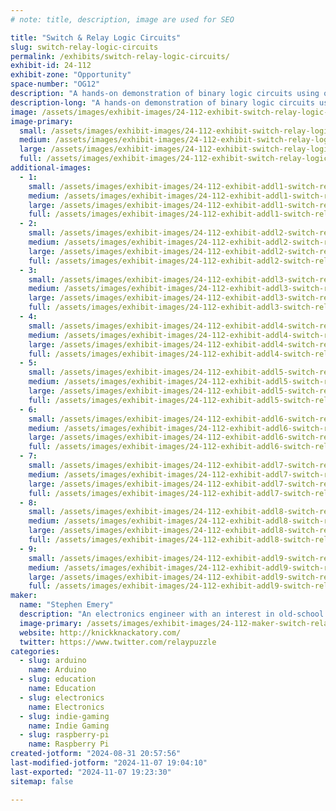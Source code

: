 ```yaml
---
# note: title, description, image are used for SEO

title: "Switch & Relay Logic Circuits"
slug: switch-relay-logic-circuits
permalink: /exhibits/switch-relay-logic-circuits/
exhibit-id: 24-112
exhibit-zone: "Opportunity"
space-number: "OG12"
description: "A hands-on demonstration of binary logic circuits using only switches and relays. "
description-long: "A hands-on demonstration of binary logic circuits using only switches and relays. Circuits available for attendees to play with include a reconfigurable logic gate, a four-bit adder, a four-bit counter, river-crossing puzzles, and Ring the Bell, an IoT arcade machine based on the Chinese Ring Puzzle. Ring the Bell now has four levels of difficulty: players will be able to solve it by turning on four, five, six, or seven lights."
image: /assets/images/exhibit-images/24-112-exhibit-switch-relay-logic-circuits-emery-adder-inside-1-1024x768-large.png
image-primary: 
  small: /assets/images/exhibit-images/24-112-exhibit-switch-relay-logic-circuits-emery-adder-inside-1-1024x768-small.png
  medium: /assets/images/exhibit-images/24-112-exhibit-switch-relay-logic-circuits-emery-adder-inside-1-1024x768-medium.png
  large: /assets/images/exhibit-images/24-112-exhibit-switch-relay-logic-circuits-emery-adder-inside-1-1024x768-large.png
  full: /assets/images/exhibit-images/24-112-exhibit-switch-relay-logic-circuits-emery-adder-inside-1-1024x768-full.png
additional-images: 
  - 1:
    small: /assets/images/exhibit-images/24-112-exhibit-addl1-switch-relay-logic-circuits-emery-adder-front-2-1024x768-small.png
    medium: /assets/images/exhibit-images/24-112-exhibit-addl1-switch-relay-logic-circuits-emery-adder-front-2-1024x768-medium.png
    large: /assets/images/exhibit-images/24-112-exhibit-addl1-switch-relay-logic-circuits-emery-adder-front-2-1024x768-large.png
    full: /assets/images/exhibit-images/24-112-exhibit-addl1-switch-relay-logic-circuits-emery-adder-front-2-1024x768-full.png
  - 2:
    small: /assets/images/exhibit-images/24-112-exhibit-addl2-switch-relay-logic-circuits-img-1440-small.JPG
    medium: /assets/images/exhibit-images/24-112-exhibit-addl2-switch-relay-logic-circuits-img-1440-medium.JPG
    large: /assets/images/exhibit-images/24-112-exhibit-addl2-switch-relay-logic-circuits-img-1440-large.JPG
    full: /assets/images/exhibit-images/24-112-exhibit-addl2-switch-relay-logic-circuits-img-1440-full.JPG
  - 3:
    small: /assets/images/exhibit-images/24-112-exhibit-addl3-switch-relay-logic-circuits-img-8483-small.JPG
    medium: /assets/images/exhibit-images/24-112-exhibit-addl3-switch-relay-logic-circuits-img-8483-medium.JPG
    large: /assets/images/exhibit-images/24-112-exhibit-addl3-switch-relay-logic-circuits-img-8483-large.JPG
    full: /assets/images/exhibit-images/24-112-exhibit-addl3-switch-relay-logic-circuits-img-8483-full.JPG
  - 4:
    small: /assets/images/exhibit-images/24-112-exhibit-addl4-switch-relay-logic-circuits-img-9076-small.JPG
    medium: /assets/images/exhibit-images/24-112-exhibit-addl4-switch-relay-logic-circuits-img-9076-medium.JPG
    large: /assets/images/exhibit-images/24-112-exhibit-addl4-switch-relay-logic-circuits-img-9076-large.JPG
    full: /assets/images/exhibit-images/24-112-exhibit-addl4-switch-relay-logic-circuits-img-9076-full.JPG
  - 5:
    small: /assets/images/exhibit-images/24-112-exhibit-addl5-switch-relay-logic-circuits-img-9078-small.JPG
    medium: /assets/images/exhibit-images/24-112-exhibit-addl5-switch-relay-logic-circuits-img-9078-medium.JPG
    large: /assets/images/exhibit-images/24-112-exhibit-addl5-switch-relay-logic-circuits-img-9078-large.JPG
    full: /assets/images/exhibit-images/24-112-exhibit-addl5-switch-relay-logic-circuits-img-9078-full.JPG
  - 6:
    small: /assets/images/exhibit-images/24-112-exhibit-addl6-switch-relay-logic-circuits-rtb-2018-full-1024x768-small.png
    medium: /assets/images/exhibit-images/24-112-exhibit-addl6-switch-relay-logic-circuits-rtb-2018-full-1024x768-medium.png
    large: /assets/images/exhibit-images/24-112-exhibit-addl6-switch-relay-logic-circuits-rtb-2018-full-1024x768-large.png
    full: /assets/images/exhibit-images/24-112-exhibit-addl6-switch-relay-logic-circuits-rtb-2018-full-1024x768-full.png
  - 7:
    small: /assets/images/exhibit-images/24-112-exhibit-addl7-switch-relay-logic-circuits-relaylogicgate-small.jpg
    medium: /assets/images/exhibit-images/24-112-exhibit-addl7-switch-relay-logic-circuits-relaylogicgate-medium.jpg
    large: /assets/images/exhibit-images/24-112-exhibit-addl7-switch-relay-logic-circuits-relaylogicgate-large.jpg
    full: /assets/images/exhibit-images/24-112-exhibit-addl7-switch-relay-logic-circuits-relaylogicgate-full.jpg
  - 8:
    small: /assets/images/exhibit-images/24-112-exhibit-addl8-switch-relay-logic-circuits-river-crossing-internal-1-1024x768-small.png
    medium: /assets/images/exhibit-images/24-112-exhibit-addl8-switch-relay-logic-circuits-river-crossing-internal-1-1024x768-medium.png
    large: /assets/images/exhibit-images/24-112-exhibit-addl8-switch-relay-logic-circuits-river-crossing-internal-1-1024x768-large.png
    full: /assets/images/exhibit-images/24-112-exhibit-addl8-switch-relay-logic-circuits-river-crossing-internal-1-1024x768-full.png
  - 9:
    small: /assets/images/exhibit-images/24-112-exhibit-addl9-switch-relay-logic-circuits-river-crossing-puzzles-3-1024x768-small.png
    medium: /assets/images/exhibit-images/24-112-exhibit-addl9-switch-relay-logic-circuits-river-crossing-puzzles-3-1024x768-medium.png
    large: /assets/images/exhibit-images/24-112-exhibit-addl9-switch-relay-logic-circuits-river-crossing-puzzles-3-1024x768-large.png
    full: /assets/images/exhibit-images/24-112-exhibit-addl9-switch-relay-logic-circuits-river-crossing-puzzles-3-1024x768-full.png
maker: 
  name: "Stephen Emery"
  description: "An electronics engineer with an interest in old-school switching logic."
  image-primary: /assets/images/exhibit-images/24-112-maker-switch-relay-logic-circuits-profile-pic-small-225x300-medium.jpg
  website: http://knickknackatory.com/
  twitter: https://www.twitter.com/relaypuzzle
categories: 
  - slug: arduino
    name: Arduino
  - slug: education
    name: Education
  - slug: electronics
    name: Electronics
  - slug: indie-gaming
    name: Indie Gaming
  - slug: raspberry-pi
    name: Raspberry Pi
created-jotform: "2024-08-31 20:57:56"
last-modified-jotform: "2024-11-07 19:04:10"
last-exported: "2024-11-07 19:23:30"
sitemap: false

---
```

